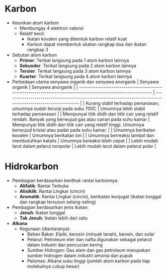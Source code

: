 # Karbon

- Keunikan atom karbon
    - Membungay 4 elektron valensi
    - Relatif kecil:
        - Ikatan kovalen yang dibentuk karbon relatif kuat
        - Karbon dapat membentuk ukatan rangkap dua dan ikatan rangkap 3
- Sebutan atom karbon
    - **Primer**: Terikat langsung pada 1 atom karbon lainnya
    - **Sekunder**: Terikat langsung pada 2 atom karbon lainnya
    - **Tersier**: Terikat langsung pada 3 atom karbon lainnya
    - **Kuarter**: Terikat langsung pada 4 atom karbon lainnya
- Perbedaan utama senyawa organik dan senyawa anorganik
    | Senyawa organik                                                                                                | Senyawa anorganik                                                                                              |
    | -------------------------------------------------------------------------------------------------------------- | -------------------------------------------------------------------------------------------------------------- |
    | Kurang stabil terhadap pemanasan, umumnya sudah terurai pada suku 700C                                         | Umumnya lebih stabil terhadap pemanasan                                                                        |
    | Mempunyai titik diidh dan titik cair yang relatif rendah. Banyak yang berwujud gas atau cairan pada suhu kamar | Mempunyai titik didih dan titik cair yang relatif tinggi. Umumnya berwujud kristal atau padat pada suhu kamar. |
    | Umumnya berikatan kovalen                                                                                      | Umumnya berikatan ion                                                                                          |
    | Umumnya berreaksi lambat dan membutuhkan katalis                                                               | Umumnya bereaksi lebih cepat                                                                                   |
    | Lebih mudah larut dalam pelarut nonpolar                                                                       | Lebih mudah larut dalam pelarut polar                                                                          | 

# Hidrokarbon

- Pembagian berdasarkan benthuk rantai karbonnya:
    - **Alifatik**: Rantai Terbuka
    - **Alisiklik**: Rantai Lingkar (cincin)
    - **Aromatik**: Rantai Lingkar (cincin), berikatan konjugat (ikatan tunggal dan rangkap tersusun selang-seling)
- Pembagian berdasarkan jenis ikatan:
    - **Jenuh**: Ikatan tunggal
    - **Tak Jenuh**: Ikatan lebih dari satu
- **Alkana**
    - Kegunaan (diantaranya):
        - Bahan Bakar: Elpiki, kerosin (minyak tanah), bensin, dan solar
        - Pelarut: Petroleum eter dan nafta digunakan sebagai pelarut dalam industri dan pencucian kering
        - Sumber Hidrogen: Gas alam dan gas petroleum merupakan sumber hidrogen dalam industri amonia dan pupuk
        - Pelumas: Alkana suku tinggi (jumlah atom karbon pada tiap molekulnya cukup besar)